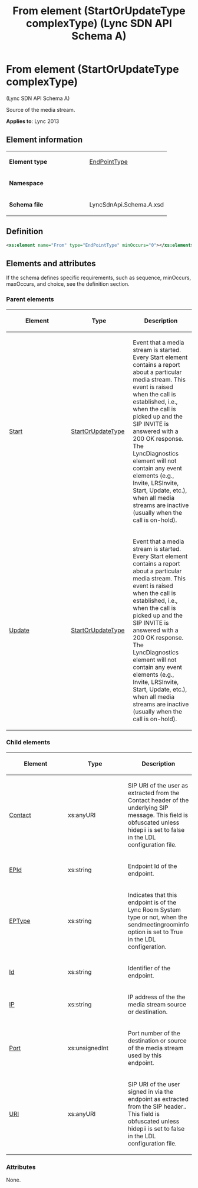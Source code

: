 ﻿---
title: From element (StartOrUpdateType complexType) (Lync SDN API Schema A)
TOCTitle: From element (StartOrUpdateType complexType)
ms:assetid: d115f09f-e588-b470-3984-ea9e85637923
ms:mtpsurl: https://msdn.microsoft.com/en-us/library/Dn775120(v=office.15)
ms:contentKeyID: 62626094
ms.date: 07/24/2014
mtps_version: v=office.15
dev_langs:
- xml
---

# From element (StartOrUpdateType complexType) 

(Lync SDN API Schema A)

Source of the media stream.


**Applies to**: Lync 2013

## Element information

<table>
<colgroup>
<col style="width: 50%" />
<col style="width: 50%" />
</colgroup>
<tbody>
<tr class="odd">
<td><p><strong>Element type</strong></p></td>
<td><p><a href="endpointtype-complextype-lync-sdn-api-schema-a.md">EndPointType</a></p></td>
</tr>
<tr class="even">
<td><p><strong>Namespace</strong></p></td>
<td><p></p></td>
</tr>
<tr class="odd">
<td><p><strong>Schema file</strong></p></td>
<td><p>LyncSdnApi.Schema.A.xsd</p></td>
</tr>
</tbody>
</table>


## Definition

```xml
<xs:element name="From" type="EndPointType" minOccurs="0"></xs:element>
```

## Elements and attributes

If the schema defines specific requirements, such as sequence, minOccurs, maxOccurs, and choice, see the definition section.

### Parent elements

<table>
<colgroup>
<col style="width: 33%" />
<col style="width: 33%" />
<col style="width: 33%" />
</colgroup>
<thead>
<tr class="header">
<th><p>Element</p></th>
<th><p>Type</p></th>
<th><p>Description</p></th>
</tr>
</thead>
<tbody>
<tr class="odd">
<td><p><a href="start-element-lyncdiagnostics-element-lync-sdn-api-schema-a.md">Start</a></p></td>
<td><p><a href="startorupdatetype-complextype-lync-sdn-api-schema-a.md">StartOrUpdateType</a></p></td>
<td><p>Event that a media stream is started. Every Start element contains a report about a particular media stream. This event is raised when the call is established, i.e., when the call is picked up and the SIP INVITE is answered with a 200 OK response. The LyncDiagnostics element will not contain any event elements (e.g., Invite, LRSInvite, Start, Update, etc.), when all media streams are inactive (usually when the call is on-hold).</p></td>
</tr>
<tr class="even">
<td><p><a href="update-element-lyncdiagnostics-element-lync-sdn-api-schema-a.md">Update</a></p></td>
<td><p><a href="startorupdatetype-complextype-lync-sdn-api-schema-a.md">StartOrUpdateType</a></p></td>
<td><p>Event that a media stream is started. Every Start element contains a report about a particular media stream. This event is raised when the call is established, i.e., when the call is picked up and the SIP INVITE is answered with a 200 OK response. The LyncDiagnostics element will not contain any event elements (e.g., Invite, LRSInvite, Start, Update, etc.), when all media streams are inactive (usually when the call is on-hold).</p></td>
</tr>
</tbody>
</table>


### Child elements

<table>
<colgroup>
<col style="width: 33%" />
<col style="width: 33%" />
<col style="width: 33%" />
</colgroup>
<thead>
<tr class="header">
<th><p>Element</p></th>
<th><p>Type</p></th>
<th><p>Description</p></th>
</tr>
</thead>
<tbody>
<tr class="odd">
<td><p><a href="contact-element-endpointtype-complextype-lync-sdn-api-schema-a.md">Contact</a></p></td>
<td><p>xs:anyURI</p></td>
<td><p>SIP URI of the user as extracted from the Contact header of the underlying SIP message. This field is obfuscated unless hidepii is set to false in the LDL configuration file.</p></td>
</tr>
<tr class="even">
<td><p><a href="epid-element-endpointtype-complextype-lync-sdn-api-schema-a.md">EPId</a></p></td>
<td><p>xs:string</p></td>
<td><p>Endpoint Id of the endpoint.</p></td>
</tr>
<tr class="odd">
<td><p><a href="eptype-element-endpointtype-complextype-lync-sdn-api-schema-a.md">EPType</a></p></td>
<td><p>xs:string</p></td>
<td><p>Indicates that this endpoint is of the Lync Room System type or not, when the sendmeetingroominfo option is set to True in the LDL configeration.</p></td>
</tr>
<tr class="even">
<td><p><a href="id-element-endpointtype-complextype-lync-sdn-api-schema-a.md">Id</a></p></td>
<td><p>xs:string</p></td>
<td><p>Identifier of the endpoint.</p></td>
</tr>
<tr class="odd">
<td><p><a href="ip-element-endpointtype-complextype-lync-sdn-api-schema-a.md">IP</a></p></td>
<td><p>xs:string</p></td>
<td><p>IP address of the the media stream source or destination.</p></td>
</tr>
<tr class="even">
<td><p><a href="port-element-endpointtype-complextype-lync-sdn-api-schema-a.md">Port</a></p></td>
<td><p>xs:unsignedInt</p></td>
<td><p>Port number of the destination or source of the media stream used by this endpoint.</p></td>
</tr>
<tr class="odd">
<td><p><a href="uri-element-endpointtype-complextype-lync-sdn-api-schema-a.md">URI</a></p></td>
<td><p>xs:anyURI</p></td>
<td><p>SIP URI of the user signed in via the endpoint as extracted from the SIP header.. This field is obfuscated unless hidepii is set to false in the LDL configuration file.</p></td>
</tr>
</tbody>
</table>


### Attributes

None.

